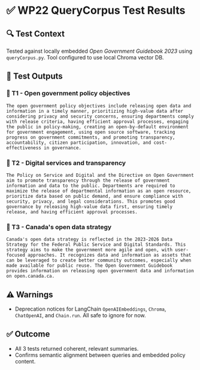 # ✅ WP22 QueryCorpus Test Results

## 🔍 Test Context
Tested against locally embedded *Open Government Guidebook 2023* using `queryCorpus.py`. Tool configured to use local Chroma vector DB.

## 📘 Test Outputs

### 🔹 T1 - Open government policy objectives
```
The open government policy objectives include releasing open data and information in a timely manner, prioritizing high-value data after considering privacy and security concerns, ensuring departments comply with release criteria, having efficient approval processes, engaging the public in policy-making, creating an open-by-default environment for government engagement, using open source software, tracking progress on government commitments, and promoting transparency, accountability, citizen participation, innovation, and cost-effectiveness in governance.
```

### 🔹 T2 - Digital services and transparency
```
The Policy on Service and Digital and the Directive on Open Government aim to promote transparency through the release of government information and data to the public. Departments are required to maximize the release of departmental information as an open resource, prioritize data based on public demand, and ensure compliance with security, privacy, and legal considerations. This promotes good governance by releasing high-value data first, ensuring timely release, and having efficient approval processes.
```

### 🔹 T3 - Canada's open data strategy
```
Canada's open data strategy is reflected in the 2023-2026 Data Strategy for the Federal Public Service and Digital Standards. This strategy aims to make the government more agile and open, with user-focused approaches. It recognizes data and information as assets that can be leveraged to create better community outcomes, especially when made available for public reuse. The Open Government Guidebook provides information on releasing open government data and information on open.canada.ca.
```

## ⚠️ Warnings
- Deprecation notices for LangChain `OpenAIEmbeddings`, `Chroma`, `ChatOpenAI`, and `Chain.run`. All safe to ignore for now.

## ✅ Outcome
- All 3 tests returned coherent, relevant summaries.
- Confirms semantic alignment between queries and embedded policy content.